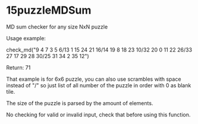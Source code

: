 # 15puzzleMDSum
MD sum checker for any size NxN puzzle

Usage example:

check_md("9 4 7 3 5 6/13 1 15 24 21 16/14 19 8 18 23 10/32 20 0 11 22 26/33 27 17 29 28 30/25 31 34 2 35 12")

Return: 71

That example is for 6x6 puzzle, you can also use scrambles with space instead of "/" so just list of all number of the puzzle in order with 0 as blank tile.

The size of the puzzle is parsed by the amount of elements.

No checking for valid or invalid input, check that before using this function.
